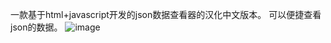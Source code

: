 一款基于html+javascript开发的json数据查看器的汉化中文版本。
可以便捷查看json的数据。
![image](https://github.com/user-attachments/assets/b6dc3471-271f-4460-b095-ac53a1445774)
